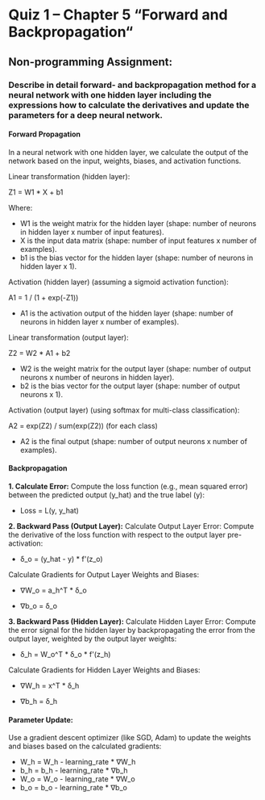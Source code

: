 # Quiz 1 – Chapter 5 “Forward and Backpropagation“
## Non-programming Assignment:
### Describe in detail forward- and backpropagation method for a neural network with one hidden layer including the expressions how to calculate the derivatives and update the parameters for a deep neural network.

#### Forward Propagation

In a neural network with one hidden layer, we calculate the output of the network based on the input, weights, biases, and activation functions.

Linear transformation (hidden layer):

Z1 = W1 * X + b1

Where:

- W1 is the weight matrix for the hidden layer (shape: number of neurons in hidden layer x number of input features).
- X is the input data matrix (shape: number of input features x number of examples).
- b1 is the bias vector for the hidden layer (shape: number of neurons in hidden layer x 1).

Activation (hidden layer) (assuming a sigmoid activation function):

A1 = 1 / (1 + exp(-Z1))

- A1 is the activation output of the hidden layer (shape: number of neurons in hidden layer x number of examples).

Linear transformation (output layer):

Z2 = W2 * A1 + b2

- W2 is the weight matrix for the output layer (shape: number of output neurons x number of neurons in hidden layer).
- b2 is the bias vector for the output layer (shape: number of output neurons x 1).

Activation (output layer) (using softmax for multi-class classification):

A2 = exp(Z2) / sum(exp(Z2))  (for each class)

- A2 is the final output (shape: number of output neurons x number of examples).

#### Backpropagation

**1. Calculate Error:**
Compute the loss function (e.g., mean squared error) between the predicted output (y_hat) and the true label (y):

- Loss = L(y, y_hat)

**2. Backward Pass (Output Layer):**
Calculate Output Layer Error: Compute the derivative of the loss function with respect to the output layer pre-activation:

- δ_o = (y_hat - y) * f'(z_o)

Calculate Gradients for Output Layer Weights and Biases:

- ∇W_o = a_h^T * δ_o

- ∇b_o = δ_o

**3. Backward Pass (Hidden Layer):**
Calculate Hidden Layer Error: Compute the error signal for the hidden layer by backpropagating the error from the output layer, weighted by the output layer weights:

- δ_h = W_o^T * δ_o * f'(z_h)

Calculate Gradients for Hidden Layer Weights and Biases:

- ∇W_h = x^T * δ_h

- ∇b_h = δ_h

#### Parameter Update:

Use a gradient descent optimizer (like SGD, Adam) to update the weights and biases based on the calculated gradients:
- W_h = W_h - learning_rate * ∇W_h
- b_h = b_h - learning_rate * ∇b_h
- W_o = W_o - learning_rate * ∇W_o
- b_o = b_o - learning_rate * ∇b_o




